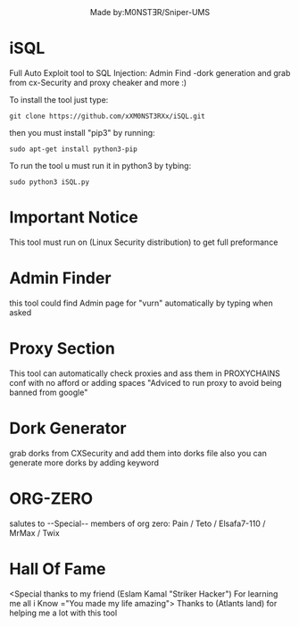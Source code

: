 <center>Made by:M0NSTƎR/Sniper-UMS</center>

# iSQL
Full Auto Exploit tool to SQL Injection: Admin Find -dork generation and grab from cx-Security and proxy cheaker and more :)


To install the tool just type:

    git clone https://github.com/xXM0NST3RXx/iSQL.git

then you must install "pip3" by running:
    
    sudo apt-get install python3-pip
    
 
To run the tool u must run it in python3 by tybing:

    sudo python3 iSQL.py


# Important Notice
This tool must run on (Linux Security distribution) to get full preformance

# Admin Finder
this tool could find Admin page for "vurn" automatically by typing <y> when asked

# Proxy Section
This tool can automatically check proxies and ass them in PROXYCHAINS conf with no afford or adding spaces 
"Adviced to run proxy to avoid being banned from google"

# Dork Generator 
grab dorks from CXSecurity and add them into dorks file also you can generate more dorks by adding keyword

# ORG-ZERO
salutes to --Special-- members of org zero:
Pain / Teto / Elsafa7-110 / MrMax / Twix
# Hall Of Fame
<Special thanks to my friend (Eslam Kamal "Striker Hacker") For learning me all i Know ="You made my life amazing">
Thanks to (Atlants land) for helping me a lot with this tool
